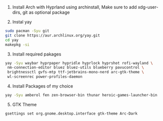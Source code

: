 1. Install Arch with Hyprland using archinstall, Make sure to add xdg-user-dirs, git as optional package

2. Instal yay 
```sh
sudo pacman -Syu git
git clone https://aur.archlinux.org/yay.git
cd yay
makepkg -si
```

3. Install required pakages 
```sh
yay -Syu waybar hyprpaper hypridle hyprlock hyprshot rofi-wayland \
 nm-connection-editor bluez bluez-utils blueberry pavucontrol \
 brightnessctl gvfs-mtp ttf-jetbrains-mono-nerd arc-gtk-theme \
 wl-screenrec power-profiles-daemon
```

4. Install Packages of my choice 
```sh
yay -Syu amberol fen zen-browser-bin thunar heroic-games-launcher-bin
```

5. GTK Theme 
```sh
gsettings set org.gnome.desktop.interface gtk-theme Arc-Dark
```
